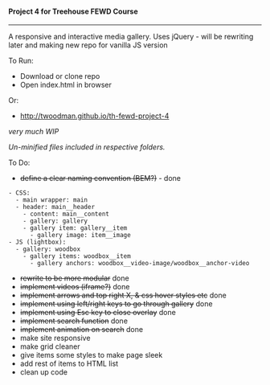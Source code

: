#### Project 4 for Treehouse FEWD Course
----

A responsive and interactive media gallery.
Uses jQuery - will be rewriting later and making new repo for vanilla JS version


To Run:
- Download or clone repo
- Open index.html in browser


Or:
- http://twoodman.github.io/th-fewd-project-4


*very much WIP*


*Un-minified files included in respective folders.*


To Do:

- ~~define a clear naming convention (BEM?)~~ - done
```
- CSS:
  - main wrapper: main
  - header: main__header
    - content: main__content
    - gallery: gallery
    - gallery item: gallery__item
      - gallery image: item__image
- JS (lightbox):
  - gallery: woodbox
    - gallery items: woodbox__item
      - gallery anchors: woodbox__video-image/woodbox__anchor-video
```

- ~~rewrite to be more modular~~ done
- ~~implement videos (iframe?)~~ done
- ~~implement arrows and top right X, & css hover styles etc~~ done
- ~~implement using left/right keys to go through gallery~~ done
- ~~implement using Esc key to close overlay~~ done
- ~~implement search function~~ done
- ~~implement animation on search~~ done
- make site responsive
- make grid cleaner
- give items some styles to make page sleek
- add rest of items to HTML list
- clean up code